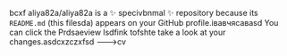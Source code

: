 bcxf
aliya82a/aliya82a is a ✨ specivbnmal ✨ repository because its `README.md` (this filesda) appears on your GitHub profile.івавчясавasd
You can click the Prdsaeview lsdfink tofshte take a look at your changes.asdcxzczxfsd
--->cv
